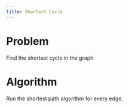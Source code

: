 ```yaml
---
title: Shortest Cycle
---
```


# Problem
Find the shortest cycle in the graph

# Algorithm
Run the shortest path algorithm for every edge.